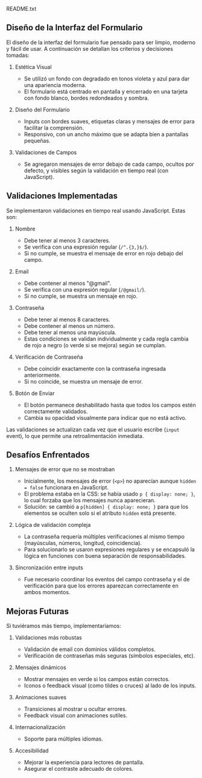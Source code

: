 README.txt

Diseño de la Interfaz del Formulario
------------------------------------

El diseño de la interfaz del formulario fue pensado para ser limpio, moderno y fácil de usar. A continuación se detallan los criterios y decisiones tomadas:

1. Estética Visual
   - Se utilizó un fondo con degradado en tonos violeta y azul para dar una apariencia moderna.
   - El formulario está centrado en pantalla y encerrado en una tarjeta con fondo blanco, bordes redondeados y sombra.

2. Diseño del Formulario
   - Inputs con bordes suaves, etiquetas claras y mensajes de error para facilitar la comprensión.
   - Responsivo, con un ancho máximo que se adapta bien a pantallas pequeñas.

3. Validaciones de Campos
   - Se agregaron mensajes de error debajo de cada campo, ocultos por defecto, y visibles según la validación en tiempo real (con JavaScript).



Validaciones Implementadas
--------------------------

Se implementaron validaciones en tiempo real usando JavaScript. Estas son:

1. Nombre
   - Debe tener al menos 3 caracteres.
   - Se verifica con una expresión regular (`/^.{3,}$/`).
   - Si no cumple, se muestra el mensaje de error en rojo debajo del campo.

2. Email
   - Debe contener al menos "@gmail".
   - Se verifica con una expresión regular (`/@gmail/`).
   - Si no cumple, se muestra un mensaje en rojo.

3. Contraseña
   - Debe tener al menos 8 caracteres.
   - Debe contener al menos un número.
   - Debe tener al menos una mayúscula.
   - Estas condiciones se validan individualmente y cada regla cambia de rojo a negro (o verde si se mejora) según se cumplan.

4. Verificación de Contraseña
   - Debe coincidir exactamente con la contraseña ingresada anteriormente.
   - Si no coincide, se muestra un mensaje de error.

5. Botón de Enviar
   - El botón permanece deshabilitado hasta que todos los campos estén correctamente validados.
   - Cambia su opacidad visualmente para indicar que no está activo.

Las validaciones se actualizan cada vez que el usuario escribe (`input` event), lo que permite una retroalimentación inmediata.



Desafíos Enfrentados
---------------------

1. Mensajes de error que no se mostraban
   - Inicialmente, los mensajes de error (`<p>`) no aparecían aunque `hidden = false` funcionara en JavaScript.
   - El problema estaba en la CSS: se había usado `p { display: none; }`, lo cual forzaba que los mensajes nunca aparecieran.
   - Solución: se cambió a `p[hidden] { display: none; }` para que los elementos se oculten solo si el atributo `hidden` está presente.

2. Lógica de validación compleja
   - La contraseña requería múltiples verificaciones al mismo tiempo (mayúsculas, números, longitud, coincidencia).
   - Para solucionarlo se usaron expresiones regulares y se encapsuló la lógica en funciones con buena separación de responsabilidades.

3. Sincronización entre inputs
   - Fue necesario coordinar los eventos del campo contraseña y el de verificación para que los errores aparezcan correctamente en ambos momentos.



Mejoras Futuras
----------------

Si tuviéramos más tiempo, implementaríamos:

1. Validaciones más robustas
   - Validación de email con dominios válidos completos.
   - Verificación de contraseñas más seguras (símbolos especiales, etc).

2. Mensajes dinámicos
   - Mostrar mensajes en verde si los campos están correctos.
   - Iconos o feedback visual (como tildes o cruces) al lado de los inputs.

3. Animaciones suaves
   - Transiciones al mostrar u ocultar errores.
   - Feedback visual con animaciones sutiles.

4. Internacionalización
   - Soporte para múltiples idiomas.

5. Accesibilidad
   - Mejorar la experiencia para lectores de pantalla.
   - Asegurar el contraste adecuado de colores.